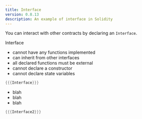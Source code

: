```yaml
---
title: Interface
version: 0.8.13
description: An example of interface in Solidity
---
```


You can interact with other contracts by declaring an `Interface`.

Interface

- cannot have any functions implemented
- can inherit from other interfaces
- all declared functions must be external
- cannot declare a constructor
- cannot declare state variables

```rust
{{{Interface}}}
```

- blah
- blah
- blah

```rust
{{{Interface2}}}
```

